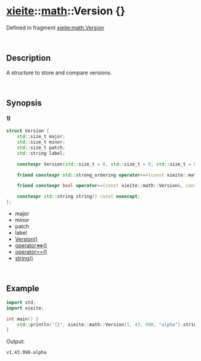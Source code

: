 # [xieite](../../xieite.md)\:\:[math](../../math.md)\:\:Version \{\}
Defined in fragment [xieite:math.Version](../../../src/math/version.cpp)

&nbsp;

## Description
A structure to store and compare versions.

&nbsp;

## Synopsis
#### 1)
```cpp
struct Version {
    std::size_t major;
    std::size_t minor;
    std::size_t patch;
    std::string label;

    constexpr Version(std::size_t = 0, std::size_t = 0, std::size_t = 0, std::string_view = "") noexcept;

    friend constexpr std::strong_ordering operator<=>(const xieite::math::Version&, const xieite::math::Version&) noexcept;

    friend constexpr bool operator==(const xieite::math::Version&, const xieite::math::Version&) noexcept;

    constexpr std::string string() const noexcept;
};
```
- major
- minor
- patch
- label
- [Version\(\)](./structures/version/1/operators/constructor.md)
- [operator<=>\(\)](./structures/version/1/operators/spaceship.md)
- [operator==\(\)](./structures/version/1/operators/equal.md)
- [string\(\)](./structures/version/1/string.md)

&nbsp;

## Example
```cpp
import std;
import xieite;

int main() {
    std::println("{}", xieite::math::Version(1, 43, 998, "alpha").string());
}
```
Output:
```
v1.43.998-alpha
```

